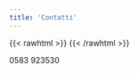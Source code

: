 ```yaml
---
title: 'Contatti'
---
```


{{< rawhtml >}}
    <a href="javascript:location='mailto:\u0073\u0074\u0075\u0064\u0069\u006f\u0040\u0073\u0074\u0075\u0064\u0069\u006f\u0063\u0061\u006d\u0069\u006e\u006f\u006c\u0069\u0063\u006f\u0070\u0070\u006f\u006c\u0061\u002e\u0069\u0074';void 0"><script type="text/javascript">document.write('\u0073\u0074\u0075\u0064\u0069\u006f\u0040\u0073\u0074\u0075\u0064\u0069\u006f\u0063\u0061\u006d\u0069\u006e\u006f\u006c\u0069\u0063\u006f\u0070\u0070\u006f\u006c\u0061\u002e\u0069\u0074')</script>
    </a>
{{< /rawhtml >}}

0583 923530